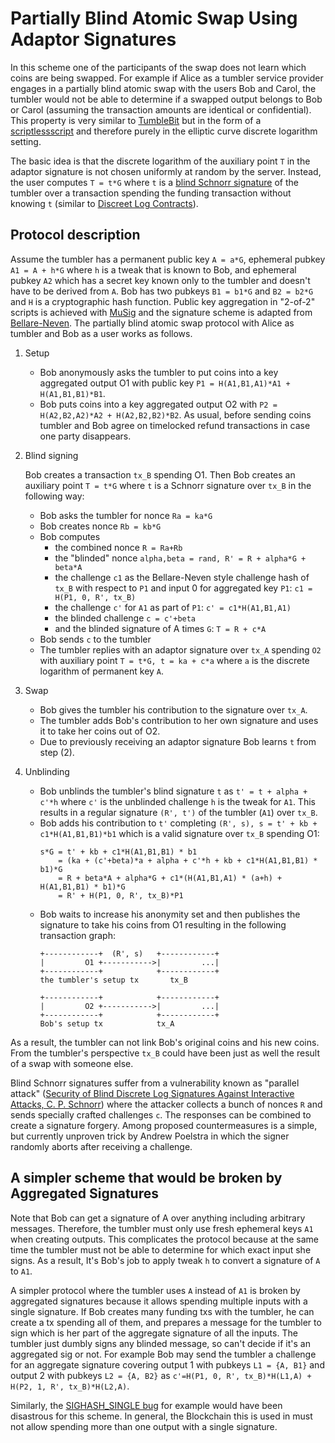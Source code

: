 Partially Blind Atomic Swap Using Adaptor Signatures
===========================

In this scheme one of the participants of the swap does not learn which coins
are being swapped. For example if Alice as a tumbler service provider engages in
a partially blind atomic swap with the users Bob and Carol, the tumbler would not
be able to determine if a swapped output belongs to Bob or Carol (assuming the
transaction amounts are identical or confidential). This property is very 
similar to [TumbleBit](https://eprint.iacr.org/2016/575.pdf) but in the form of
a [scriptlessscript](https://github.com/apoelstra/scriptless-scripts/blob/master/md/atomic-swap.md)
and therefore purely in the elliptic curve discrete logarithm setting.

The basic idea is that the discrete logarithm of the auxiliary point `T` in the
adaptor signature is not chosen uniformly at random by the server. Instead, the user
computes `T = t*G` where `t` is a [blind Schnorr signature](https://blog.cryptographyengineering.com/a-note-on-blind-signature-schemes/)
of the tumbler over a transaction spending the funding transaction without knowing
`t` (similar to [Discreet Log Contracts](https://adiabat.github.io/dlc.pdf)).

Protocol description
---
Assume the tumbler has a permanent public key `A = a*G`, ephemeral pubkey `A1 = A +
h*G` where `h` is a tweak that is known to Bob, and ephemeral pubkey `A2` which
has a secret key known only to the tumbler and doesn't have to be derived from `A`.
Bob has two pubkeys `B1 = b1*G` and `B2 = b2*G` and `H` is a cryptographic hash 
function. Public key aggregation in "2-of-2" scripts is achieved with [MuSig](https://eprint.iacr.org/2018/068.pdf)
and the signature scheme is adapted from [Bellare-Neven](https://cseweb.ucsd.edu/~mihir/papers/multisignatures-ccs.pdf).
The partially blind atomic swap protocol with Alice as tumbler and Bob as a user
works as follows.

1. Setup

   * Bob anonymously asks the tumbler to put coins into a key aggregated output 
     O1 with public key `P1 = H(A1,B1,A1)*A1 + H(A1,B1,B1)*B1`.
   * Bob puts coins into a key aggregated output O2 with `P2 = H(A2,B2,A2)*A2 +
     H(A2,B2,B2)*B2`. As usual, before sending coins tumbler and Bob agree on
     timelocked refund transactions in case one party disappears.
2. Blind signing

   Bob creates a transaction `tx_B` spending O1. Then Bob creates an auxiliary
   point `T = t*G` where `t` is a Schnorr signature over `tx_B` in the
   following way:

    * Bob asks the tumbler for nonce `Ra = ka*G`
    * Bob creates nonce `Rb = kb*G`
    * Bob computes
        * the combined nonce `R = Ra+Rb`
        * the "blinded" nonce `alpha,beta = rand, R' = R + alpha*G + beta*A`
        * the challenge `c1` as the Bellare-Neven style challenge hash of
          `tx_B` with respect to `P1` and input 0 for aggregated key `P1`: `c1
          = H(P1, 0, R', tx_B)`
        * the challenge `c'` for `A1` as part of `P1`: `c' = c1*H(A1,B1,A1)`
        * the blinded challenge `c = c'+beta`
        * and the blinded signature of A times `G`: `T = R + c*A`
   * Bob sends `c` to the tumbler
   * The tumbler replies with an adaptor signature over `tx_A` spending `O2`
     with auxiliary point `T = t*G, t = ka + c*a` where `a` is the discrete
     logarithm of permanent key `A`.
3. Swap

    * Bob gives the tumbler his contribution to the signature over `tx_A`.
    * The tumbler adds Bob's contribution to her own signature and uses it to take
      her coins out of O2.
    * Due to previously receiving an adaptor signature Bob learns `t` from step (2).
4. Unblinding

   * Bob unblinds the tumbler's blind signature `t` as `t' = t + alpha + c'*h` where
     `c'` is the unblinded challenge `h` is the tweak for `A1`. This results in a
     regular signature `(R', t')` of the tumbler (`A1`) over `tx_B`.
   * Bob adds his contribution to `t'` completing `(R', s), s = t' + kb +
     c1*H(A1,B1,B1)*b1` which is a valid signature over `tx_B` spending O1:
     ```
     s*G = t' + kb + c1*H(A1,B1,B1) * b1
         = (ka + (c'+beta)*a + alpha + c'*h + kb + c1*H(A1,B1,B1) * b1)*G
         = R + beta*A + alpha*G + c1*(H(A1,B1,A1) * (a+h) + H(A1,B1,B1) * b1)*G
         = R' + H(P1, 0, R', tx_B)*P1
     ```
   * Bob waits to increase his anonymity set and then publishes the signature
     to take his coins from O1 resulting in the following transaction graph:
     ```
     +------------+  (R', s)   +------------+
     |         O1 +----------->|         ...|
     +------------+            +------------+
     the tumbler's setup tx       tx_B

     +------------+            +------------+
     |         O2 +----------->|         ...|
     +------------+            +------------+
     Bob's setup tx            tx_A
     ```

As a result, the tumbler can not link Bob's original coins and his new coins.
From the tumbler's perspective `tx_B` could have been just as well the result
of a swap with someone else.

Blind Schnorr signatures suffer from a vulnerability known as "parallel attack"
([Security of Blind Discrete Log Signatures Against Interactive Attacks, C. P.
Schnorr](http://www.math.uni-frankfurt.de/~dmst/research/papers/schnorr.blind_sigs_attack.2001.pdf))
where the attacker collects a bunch of nonces `R` and sends specially crafted
challenges `c`. The responses can be combined to create a signature forgery.
Among proposed countermeasures is a simple, but currently unproven trick by
Andrew Poelstra in which the signer randomly aborts after receiving a
challenge.


A simpler scheme that would be broken by Aggregated Signatures
---
Note that Bob can get a signature of A over anything including arbitrary
messages. Therefore, the tumbler must only use fresh ephemeral keys `A1` when
creating outputs. This complicates the protocol because at the same time the 
tumbler must not be able to determine for which exact input she signs. As a
result, It's Bob's job to apply tweak `h` to convert a signature of `A` to `A1`.

A simpler protocol where the tumbler uses `A` instead of `A1` is broken by
aggregated signatures because it allows spending multiple inputs with a single
signature. If Bob creates many funding txs with the tumbler, he can create a
tx spending all of them, and prepares a message for the tumbler to sign which is
her part of the aggregate signature of all the inputs. The tumbler just dumbly 
signs any blinded message, so can't decide if it's an aggregated sig or not. For
example Bob may send the tumbler a challenge for an aggregate signature covering
output 1 with pubkeys `L1 = {A, B1}` and output 2 with pubkeys `L2 = {A, B2}` as
`c'=H(P1, 0, R', tx_B)*H(L1,A) + H(P2, 1, R', tx_B)*H(L2,A)`.

Similarly, the [SIGHASH_SINGLE
bug](https://underhandedcrypto.com/2016/08/17/the-2016-backdoored-cryptocurrency-contest-winner/)
for example would have been disastrous for this scheme. In general, the
Blockchain this is used in must not allow spending more than one output with a
single signature.
